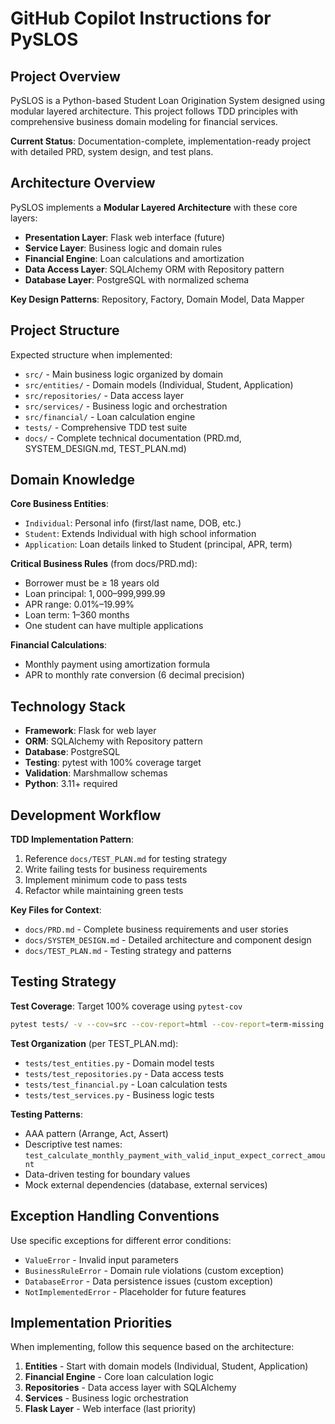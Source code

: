 # GitHub Copilot Instructions for PySLOS

## Project Overview

PySLOS is a Python-based Student Loan Origination System designed using modular layered architecture. This project follows TDD principles with comprehensive business domain modeling for financial services.

**Current Status**: Documentation-complete, implementation-ready project with detailed PRD, system design, and test plans.

## Architecture Overview

PySLOS implements a **Modular Layered Architecture** with these core layers:
- **Presentation Layer**: Flask web interface (future)
- **Service Layer**: Business logic and domain rules
- **Financial Engine**: Loan calculations and amortization
- **Data Access Layer**: SQLAlchemy ORM with Repository pattern
- **Database Layer**: PostgreSQL with normalized schema

**Key Design Patterns**: Repository, Factory, Domain Model, Data Mapper

## Project Structure

Expected structure when implemented:
- `src/` - Main business logic organized by domain
- `src/entities/` - Domain models (Individual, Student, Application)
- `src/repositories/` - Data access layer
- `src/services/` - Business logic and orchestration
- `src/financial/` - Loan calculation engine
- `tests/` - Comprehensive TDD test suite
- `docs/` - Complete technical documentation (PRD.md, SYSTEM_DESIGN.md, TEST_PLAN.md)

## Domain Knowledge

**Core Business Entities**:
- `Individual`: Personal info (first/last name, DOB, etc.)
- `Student`: Extends Individual with high school information
- `Application`: Loan details linked to Student (principal, APR, term)

**Critical Business Rules** (from docs/PRD.md):
- Borrower must be ≥ 18 years old
- Loan principal: $1,000–$999,999.99
- APR range: 0.01%–19.99%
- Loan term: 1–360 months
- One student can have multiple applications

**Financial Calculations**:
- Monthly payment using amortization formula
- APR to monthly rate conversion (6 decimal precision)

## Technology Stack

- **Framework**: Flask for web layer
- **ORM**: SQLAlchemy with Repository pattern
- **Database**: PostgreSQL
- **Testing**: pytest with 100% coverage target
- **Validation**: Marshmallow schemas
- **Python**: 3.11+ required

## Development Workflow

**TDD Implementation Pattern**:
1. Reference `docs/TEST_PLAN.md` for testing strategy
2. Write failing tests for business requirements
3. Implement minimum code to pass tests
4. Refactor while maintaining green tests

**Key Files for Context**:
- `docs/PRD.md` - Complete business requirements and user stories
- `docs/SYSTEM_DESIGN.md` - Detailed architecture and component design
- `docs/TEST_PLAN.md` - Testing strategy and patterns

## Testing Strategy

**Test Coverage**: Target 100% coverage using `pytest-cov`

```bash
pytest tests/ -v --cov=src --cov-report=html --cov-report=term-missing
```

**Test Organization** (per TEST_PLAN.md):
- `tests/test_entities.py` - Domain model tests
- `tests/test_repositories.py` - Data access tests  
- `tests/test_financial.py` - Loan calculation tests
- `tests/test_services.py` - Business logic tests

**Testing Patterns**:
- AAA pattern (Arrange, Act, Assert)
- Descriptive test names: `test_calculate_monthly_payment_with_valid_input_expect_correct_amount`
- Data-driven testing for boundary values
- Mock external dependencies (database, external services)

## Exception Handling Conventions

Use specific exceptions for different error conditions:
- `ValueError` - Invalid input parameters
- `BusinessRuleError` - Domain rule violations (custom exception)
- `DatabaseError` - Data persistence issues (custom exception)
- `NotImplementedError` - Placeholder for future features

## Implementation Priorities

When implementing, follow this sequence based on the architecture:
1. **Entities** - Start with domain models (Individual, Student, Application)
2. **Financial Engine** - Core loan calculation logic
3. **Repositories** - Data access layer with SQLAlchemy
4. **Services** - Business logic orchestration
5. **Flask Layer** - Web interface (last priority)